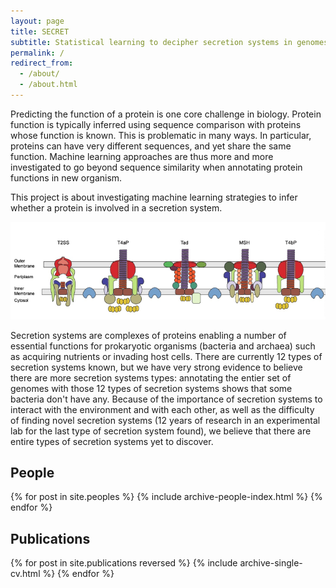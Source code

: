 ```yaml
---
layout: page
title: SECRET
subtitle: Statistical learning to decipher secretion systems in genomes
permalink: /
redirect_from:
  - /about/
  - /about.html
---
```


Predicting the function of a protein is one core challenge in biology. Protein
function is typically inferred using sequence comparison with proteins whose
function is known. This is problematic in many ways. In particular, proteins
can have very different sequences, and yet share the same function. Machine
learning approaches are thus more and more investigated to go beyond sequence
similarity when annotating protein functions in new organism.

This project is about investigating machine learning strategies to infer
whether a protein is involved in a secretion system.

![Secretion systems](assets/img/projects/secretion_systems.png)


Secretion systems are complexes of proteins enabling a number of essential
functions for prokaryotic organisms (bacteria and archaea) such as acquiring
nutrients or invading host cells. There are currently 12 types of secretion
systems known, but we have very strong evidence to believe there are more
secretion systems types: annotating the entier set of genomes with those 12
types of secretion systems shows that some bacteria don't have any. Because of
the importance of secretion systems to interact with the environment and with
each other, as well as the difficulty of finding novel secretion systems (12
years of research in an experimental lab for the last type of secretion system
found), we believe that there are entire types of secretion systems yet to
discover.


## People

<div class="block">
{% for post in site.peoples %}
    {% include archive-people-index.html %}
{% endfor %}

<br />
  
</div>




## Publications

<div class="block">

{% for post in site.publications reversed %}
    {% include archive-single-cv.html %}
{% endfor %}
</div>


